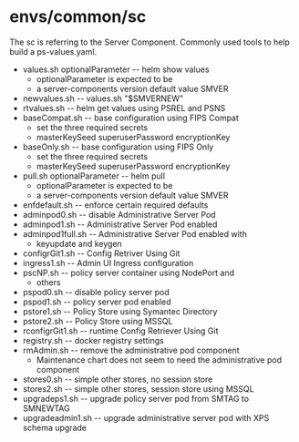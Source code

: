 # envs/common/sc
The sc is referring to the Server Component.
Commonly used tools to help build a ps-values.yaml.

* values.sh optionalParameter -- helm show values
	* optionalParameter is expected to be
	* a server-components version default value SMVER
* newvalues.sh -- values.sh "$SMVERNEW"
* rtvalues.sh -- helm get values using PSREL and PSNS
* baseCompat.sh -- base configuration using FIPS Compat
	* set the three required secrets
	* masterKeySeed superuserPassword encryptionKey
* baseOnly.sh -- base configuration using FIPS Only
	* set the three required secrets
	* masterKeySeed superuserPassword encryptionKey
* pull.sh optionalParameter -- helm pull
	* optionalParameter is expected to be
	* a server-components version default value SMVER
* enfdefault.sh -- enforce certain required defaults
* adminpod0.sh -- disable Administrative Server Pod
* adminpod1.sh -- Administrative Server Pod enabled
* adminpod1full.sh -- Administrative Server Pod enabled with
	* keyupdate and keygen
* configrGit1.sh -- Config Retriver Using Git
* ingress1.sh -- Admin UI Ingress configuration
* pscNP.sh -- policy server container using NodePort and
	* others
* pspod0.sh -- disable policy server pod
* pspod1.sh -- policy server pod enabled
* pstore1.sh -- Policy Store using Symantec Directory
* pstore2.sh -- Policy Store using MSSQL
* rconfigrGit1.sh -- runtime Config Retriever Using Git
* registry.sh -- docker registry settings
* rmAdmin.sh -- remove the administrative pod component
	* Maintenance chart does not seem to need the administrative pod component
* stores0.sh -- simple other stores, no session store
* stores2.sh -- simple other stores, session store using MSSQL
* upgradeps1.sh -- upgrade policy server pod from SMTAG to SMNEWTAG
* upgradeadmin1.sh -- upgrade administrative server pod with XPS schema upgrade 
